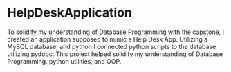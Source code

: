# HelpDeskApplication
To solidify my understanding of Database Programming with the capstone, I created an application supposed to mimic a Help Desk App. Utilizing a MySQL database, and python I connected python scripts to the database utilizing pydobc. This project helped solidify my understanding of Database Programming, python utilities, and OOP. 
